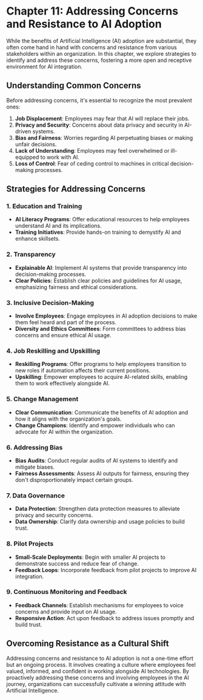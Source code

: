 Chapter 11: Addressing Concerns and Resistance to AI Adoption
=============================================================

While the benefits of Artificial Intelligence (AI) adoption are substantial, they often come hand in hand with concerns and resistance from various stakeholders within an organization. In this chapter, we explore strategies to identify and address these concerns, fostering a more open and receptive environment for AI integration.

Understanding Common Concerns
-----------------------------

Before addressing concerns, it's essential to recognize the most prevalent ones:

1. **Job Displacement**: Employees may fear that AI will replace their jobs.
2. **Privacy and Security**: Concerns about data privacy and security in AI-driven systems.
3. **Bias and Fairness**: Worries regarding AI perpetuating biases or making unfair decisions.
4. **Lack of Understanding**: Employees may feel overwhelmed or ill-equipped to work with AI.
5. **Loss of Control**: Fear of ceding control to machines in critical decision-making processes.

Strategies for Addressing Concerns
----------------------------------

### 1. **Education and Training**

* **AI Literacy Programs**: Offer educational resources to help employees understand AI and its implications.
* **Training Initiatives**: Provide hands-on training to demystify AI and enhance skillsets.

### 2. **Transparency**

* **Explainable AI**: Implement AI systems that provide transparency into decision-making processes.
* **Clear Policies**: Establish clear policies and guidelines for AI usage, emphasizing fairness and ethical considerations.

### 3. **Inclusive Decision-Making**

* **Involve Employees**: Engage employees in AI adoption decisions to make them feel heard and part of the process.
* **Diversity and Ethics Committees**: Form committees to address bias concerns and ensure ethical AI usage.

### 4. **Job Reskilling and Upskilling**

* **Reskilling Programs**: Offer programs to help employees transition to new roles if automation affects their current positions.
* **Upskilling**: Empower employees to acquire AI-related skills, enabling them to work effectively alongside AI.

### 5. **Change Management**

* **Clear Communication**: Communicate the benefits of AI adoption and how it aligns with the organization's goals.
* **Change Champions**: Identify and empower individuals who can advocate for AI within the organization.

### 6. **Addressing Bias**

* **Bias Audits**: Conduct regular audits of AI systems to identify and mitigate biases.
* **Fairness Assessments**: Assess AI outputs for fairness, ensuring they don't disproportionately impact certain groups.

### 7. **Data Governance**

* **Data Protection**: Strengthen data protection measures to alleviate privacy and security concerns.
* **Data Ownership**: Clarify data ownership and usage policies to build trust.

### 8. **Pilot Projects**

* **Small-Scale Deployments**: Begin with smaller AI projects to demonstrate success and reduce fear of change.
* **Feedback Loops**: Incorporate feedback from pilot projects to improve AI integration.

### 9. **Continuous Monitoring and Feedback**

* **Feedback Channels**: Establish mechanisms for employees to voice concerns and provide input on AI usage.
* **Responsive Action**: Act upon feedback to address issues promptly and build trust.

Overcoming Resistance as a Cultural Shift
-----------------------------------------

Addressing concerns and resistance to AI adoption is not a one-time effort but an ongoing process. It involves creating a culture where employees feel valued, informed, and confident in working alongside AI technologies. By proactively addressing these concerns and involving employees in the AI journey, organizations can successfully cultivate a winning attitude with Artificial Intelligence.
